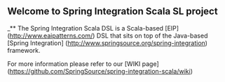 ## Welcome to Spring Integration Scala SL project

_** The Spring Integration Scala DSL is a Scala-based [EIP] (http://www.eaipatterns.com/) DSL that sits on top of the Java-based 
[Spring Integration] (http://www.springsource.org/spring-integration) framework.

For more information please refer to our [WIKI page] (https://github.com/SpringSource/spring-integration-scala/wiki)